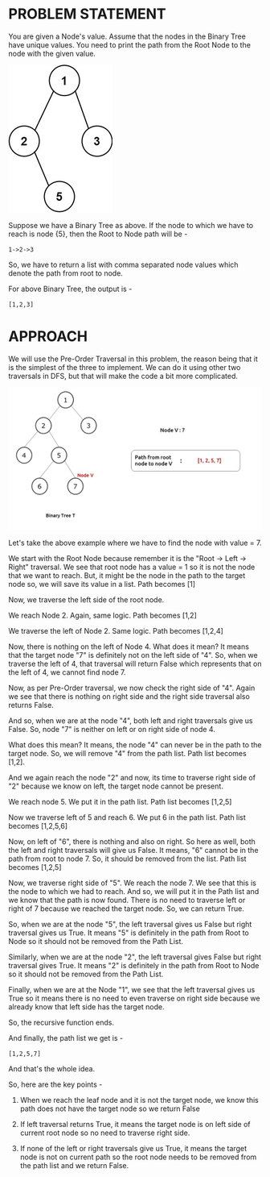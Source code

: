 # PROBLEM STATEMENT

You are given a Node's value. Assume that the nodes in the Binary Tree have unique values. You need to print the path from the Root Node to the node with the given value.

![alt text](image.png)

Suppose we have a Binary Tree as above. If the node to which we have to reach is node {5}, then the Root to Node path will be - 

    1->2->3

So, we have to return a list with comma separated node values which denote the path from root to node.

For above Binary Tree, the output is - 

    [1,2,3]

# APPROACH

We will use the Pre-Order Traversal in this problem, the reason being that it is the simplest of the three to implement. We can do it using other two traversals in DFS, but that will make the code a bit more complicated.

![alt text](image-1.png)

Let's take the above example where we have to find the node with value = 7.

We start with the Root Node because remember it is the "Root -> Left -> Right" traversal. We see that root node has a value = 1 so it is not the node that we want to reach. But, it might be the node in the path to the target node so, we will save its value in a list. Path becomes [1]

Now, we traverse the left side of the root node.

We reach Node 2. Again, same logic. Path becomes [1,2]

We traverse the left of Node 2. Same logic. Path becomes [1,2,4]

Now, there is nothing on the left of Node 4. What does it mean? It means that the target node "7" is definitely not on the left side of "4". So, when we traverse the left of 4, that traversal will return False which represents that on the left of 4, we cannot find node 7.

Now, as per Pre-Order traversal, we now check the right side of "4". Again we see that there is nothing on right side and the right side traversal also returns False.

And so, when we are at the node "4", both left and right traversals give us False. So, node "7" is neither on left or on right side of node 4.

What does this mean? It means, the node "4" can never be in the path to the target node. So, we will remove "4" from the path list. Path list becomes [1,2].

And we again reach the node "2" and now, its time to traverse right side of "2" because we know on left, the target node cannot be present.

We reach node 5. We put it in the path list. Path list becomes [1,2,5]

Now we traverse left of 5 and reach 6. We put 6 in the path list. Path list becomes [1,2,5,6]

Now, on left of "6", there is nothing and also on right. So here as well, both the left and right traversals will give us False. It means, "6" cannot be in the path from root to node 7. So, it should be removed from the list.
Path list becomes [1,2,5]

Now, we traverse right side of "5". We reach the node 7. We see that this is the node to which we had to reach. And so, we will put it in the Path list and we know that the path is now found. There is no need to traverse left or right of 7 because we reached the target node. So, we can return True. 

So, when we are at the node "5", the left traversal gives us False but right traversal gives us True. It means "5" is definitely in the path from Root to Node so it should not be removed from the Path List.

Similarly, when we are at the node "2", the left traversal gives False but right traversal gives True. It means "2" is definitely in the path from Root to Node so it should not be removed from the Path List.

Finally, when we are at the Node "1", we see that the left traversal gives us True so it means there is no need to even traverse on right side because we already know that left side has the target node.

So, the recursive function ends.

And finally, the path list we get is - 

    [1,2,5,7]

And that's the whole idea.

So, here are the key points - 

1. When we reach the leaf node and it is not the target node, we know this path does not have the target node so we return False

2. If left traversal returns True, it means the target node is on left side of current root node so no need to traverse right side.

3. If none of the left or right traversals give us True, it means the target node is not on current path so the root node needs to be removed from the path list and we return False.

